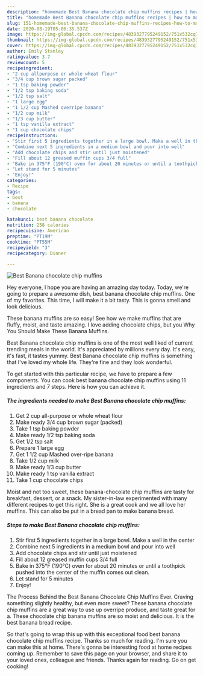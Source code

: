 ```yaml
---
description: "homemade Best Banana chocolate chip muffins recipes | how to make homemade Best Banana chocolate chip muffins"
title: "homemade Best Banana chocolate chip muffins recipes | how to make homemade Best Banana chocolate chip muffins"
slug: 151-homemade-best-banana-chocolate-chip-muffins-recipes-how-to-make-homemade-best-banana-chocolate-chip-muffins
date: 2020-08-19T05:06:35.537Z
image: https://img-global.cpcdn.com/recipes/4839327795249152/751x532cq70/best-banana-chocolate-chip-muffins-recipe-main-photo.jpg
thumbnail: https://img-global.cpcdn.com/recipes/4839327795249152/751x532cq70/best-banana-chocolate-chip-muffins-recipe-main-photo.jpg
cover: https://img-global.cpcdn.com/recipes/4839327795249152/751x532cq70/best-banana-chocolate-chip-muffins-recipe-main-photo.jpg
author: Emily Stanley
ratingvalue: 3.7
reviewcount: 5
recipeingredient:
- "2 cup allpurpose or whole wheat flour"
- "3/4 cup brown sugar packed"
- "1 tsp baking powder"
- "1/2 tsp baking soda"
- "1/2 tsp salt"
- "1 large egg"
- "1 1/2 cup Mashed overripe banana"
- "1/2 cup milk"
- "1/3 cup butter"
- "1 tsp vanilla extract"
- "1 cup chocolate chips"
recipeinstructions:
- "Stir first 5 ingredients together in a large bowl. Make a well in the center"
- "Combine next 5 ingredients in a medium bowl and pour into well"
- "Add chocolate chips and stir until just moistened"
- "Fill about 12 greased muffin cups 3/4 full"
- "Bake in 375°F (190°C) oven for about 20 minutes or until a toothpick pushed into the center of the muffin comes out clean."
- "Let stand for 5 minutes"
- "Enjoy!"
categories:
- Recipe
tags:
- best
- banana
- chocolate

katakunci: best banana chocolate 
nutrition: 258 calories
recipecuisine: American
preptime: "PT19M"
cooktime: "PT55M"
recipeyield: "3"
recipecategory: Dinner

---
```



![Best Banana chocolate chip muffins](https://img-global.cpcdn.com/recipes/4839327795249152/751x532cq70/best-banana-chocolate-chip-muffins-recipe-main-photo.jpg)

Hey everyone, I hope you are having an amazing day today. Today, we're going to prepare a awesome dish, best banana chocolate chip muffins. One of my favorites. This time, I will make it a bit tasty. This is gonna smell and look delicious.

These banana muffins are so easy! See how we make muffins that are fluffy, moist, and taste amazing. I love adding chocolate chips, but you Why You Should Make These Banana Muffins.

Best Banana chocolate chip muffins is one of the most well liked of current trending meals in the world. It's appreciated by millions every day. It's easy, it's fast, it tastes yummy. Best Banana chocolate chip muffins is something that I've loved my whole life. They're fine and they look wonderful.


To get started with this particular recipe, we have to prepare a few components. You can cook best banana chocolate chip muffins using 11 ingredients and 7 steps. Here is how you can achieve it.

<!--inarticleads1-->

##### The ingredients needed to make Best Banana chocolate chip muffins:

1. Get 2 cup all-purpose or whole wheat flour
1. Make ready 3/4 cup brown sugar (packed)
1. Take 1 tsp baking powder
1. Make ready 1/2 tsp baking soda
1. Get 1/2 tsp salt
1. Prepare 1 large egg
1. Get 1 1/2 cup Mashed over-ripe banana
1. Take 1/2 cup milk
1. Make ready 1/3 cup butter
1. Make ready 1 tsp vanilla extract
1. Take 1 cup chocolate chips


Moist and not too sweet, these banana-chocolate chip muffins are tasty for breakfast, dessert, or a snack. My sister-in-law experimented with many different recipes to get this right. She is a great cook and we all love her muffins. This can also be put in a bread pan to make banana bread. 

<!--inarticleads2-->

##### Steps to make Best Banana chocolate chip muffins:

1. Stir first 5 ingredients together in a large bowl. Make a well in the center
1. Combine next 5 ingredients in a medium bowl and pour into well
1. Add chocolate chips and stir until just moistened
1. Fill about 12 greased muffin cups 3/4 full
1. Bake in 375°F (190°C) oven for about 20 minutes or until a toothpick pushed into the center of the muffin comes out clean.
1. Let stand for 5 minutes
1. Enjoy!


The Process Behind the Best Banana Chocolate Chip Muffins Ever. Craving something slightly healthy, but even more sweet? These banana chocolate chip muffins are a great way to use up overripe produce, and taste great for a. These chocolate chip banana muffins are so moist and delicious. It is the best banana bread recipe. 

So that's going to wrap this up with this exceptional food best banana chocolate chip muffins recipe. Thanks so much for reading. I'm sure you can make this at home. There's gonna be interesting food at home recipes coming up. Remember to save this page on your browser, and share it to your loved ones, colleague and friends. Thanks again for reading. Go on get cooking!
